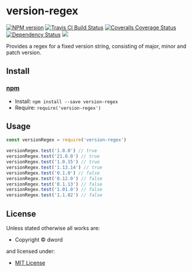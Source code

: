 <!-- TITLE/ -->

<h1>version-regex</h1>

<!-- /TITLE -->


<!-- BADGES/ -->

<span class="badge-npmversion"><a href="https://npmjs.org/package/version-regex" title="View this project on NPM"><img src="https://img.shields.io/npm/v/version-regex.svg" alt="NPM version" /></a></span>
<span class="badge-travisci"><a href="http://travis-ci.org/dword-design/version-regex" title="Check this project's build status on TravisCI"><img src="https://img.shields.io/travis/dword-design/version-regex/master.svg" alt="Travis CI Build Status" /></a></span>
<span class="badge-coveralls"><a href="https://coveralls.io/r/dword-design/version-regex" title="View this project's coverage on Coveralls"><img src="https://img.shields.io/coveralls/dword-design/version-regex.svg" alt="Coveralls Coverage Status" /></a></span>
<span class="badge-daviddm"><a href="https://david-dm.org/dword-design/version-regex" title="View the status of this project's dependencies on DavidDM"><img src="https://img.shields.io/david/dword-design/version-regex.svg" alt="Dependency Status" /></a></span>
<span class="badge-shields"><a href="https://img.shields.io/badge/renovate-enabled-brightgreen.svg"><img src="https://img.shields.io/badge/renovate-enabled-brightgreen.svg" /></a></span>

<!-- /BADGES -->


<!-- DESCRIPTION/ -->

Provides a regex for a fixed version string, consisting of major, minor and patch version.

<!-- /DESCRIPTION -->


<!-- INSTALL/ -->

<h2>Install</h2>

<a href="https://npmjs.com" title="npm is a package manager for javascript"><h3>npm</h3></a>
<ul>
<li>Install: <code>npm install --save version-regex</code></li>
<li>Require: <code>require('version-regex')</code></li>
</ul>

<!-- /INSTALL -->

<h2>Usage</h2>

```js
const versionRegex = require('version-regex')

versionRegex.test('1.0.0') // true
versionRegex.test('21.0.0') // true
versionRegex.test('1.0.15') // true
versionRegex.test('1.13.14') // true
versionRegex.test('0.1.0') // false 
versionRegex.test('0.12.0') // false
versionRegex.test('0.1.13') // false
versionRegex.test('1.01.0') // false
versionRegex.test('1.1.02') // false
```
<!-- LICENSE/ -->

<h2>License</h2>

Unless stated otherwise all works are:

<ul><li>Copyright &copy; dword</li></ul>

and licensed under:

<ul><li><a href="http://spdx.org/licenses/MIT.html">MIT License</a></li></ul>

<!-- /LICENSE -->
